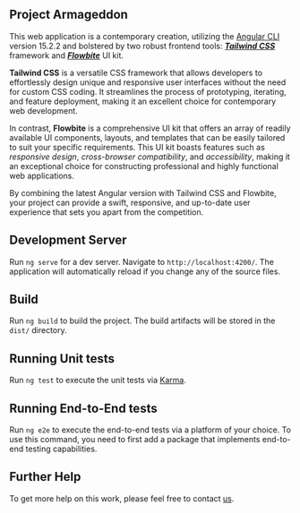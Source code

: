 ## Project Armageddon

This web application is a contemporary creation, utilizing the [Angular CLI](https://github.com/angular/angular-cli) version 15.2.2 and bolstered by two robust frontend tools: [_**Tailwind CSS**_](https://tailwindcss.com/) framework and [_**Flowbite**_](https://flowbite.com/) UI kit.

**Tailwind CSS** is a versatile CSS framework that allows developers to effortlessly design unique and responsive user interfaces without the need for custom CSS coding. It streamlines the process of prototyping, iterating, and feature deployment, making it an excellent choice for contemporary web development.

In contrast, **Flowbite** is a comprehensive UI kit that offers an array of readily available UI components, layouts, and templates that can be easily tailored to suit your specific requirements. This UI kit boasts features such as _responsive design_, _cross-browser compatibility_, and _accessibility_, making it an exceptional choice for constructing professional and highly functional web applications.

By combining the latest Angular version with Tailwind CSS and Flowbite, your project can provide a swift, responsive, and up-to-date user experience that sets you apart from the competition.

## Development Server

Run `ng serve` for a dev server. Navigate to `http://localhost:4200/`. The application will automatically reload if you change any of the source files.

## Build

Run `ng build` to build the project. The build artifacts will be stored in the `dist/` directory.

## Running Unit tests

Run `ng test` to execute the unit tests via [Karma](https://karma-runner.github.io).

## Running End-to-End tests

Run `ng e2e` to execute the end-to-end tests via a platform of your choice. To use this command, you need to first add a package that implements end-to-end testing capabilities.

## Further Help

To get more help on this work, please feel free to contact [us](mailto:sangay9yonten@gmail.com).

